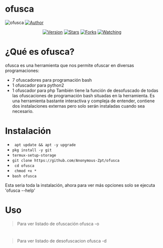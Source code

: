# ofusca
![ofusca](https://blog.reaccionestudio.com/wp-content/uploads/2013/04/ofuscar_javascript.png) 
<a href="https://github.com/Anonymous-Zpt"><img title="Author" src="https://img.shields.io/badge/Author-Anonymous%20Zpt-svg?style=for-the-badge&logo=github"></a>
<div align="center">
<a href="#"><img title="Version" src="https://img.shields.io/badge/Version-0.2-green.svg?style=flat-square"></a>
<a href="https://github.com/Anonymous-Zpt/ofusca/stargazers/"><img title="Stars" src="https://img.shields.io/github/stars/Anonymous-Zpt/ofusca?color=red&style=flat-square"></a>
<a href="https://github.com/Anonymous-Zpt/ofusca/network/members"><img title="Forks" src="https://img.shields.io/github/forks/Anonymous-Zpt/ofusca?color=red&style=flat-square"></a>
<a href="https://github.com/Anonymous-Zpt/ofusca/watchers"><img title="Watching" src="https://img.shields.io/github/watchers/Anonymous-Zpt/ofusca?label=Watchers&color=blue&style=flat-square"></a>
</div>

# ¿Qué es ofusca? 

ofusca es una herramienta que nos permite ofuscar en diversas programaciones:
- 7 ofuscadores para programación bash
- 1 ofuscador para python2 
- 1 ofuscador para php
También tiene la función de desofuscado de todas las ofuscaciones de programación bash situadas en la herramienta. 
Es una herramienta bastante interactiva y compleja de entender, contiene dos instalaciones externas pero solo serán instaladas cuando sea necesario. 

# Instalación 

* ` apt update && apt -y upgrade` 
* ` pkg install -y git `
* ` termux-setup-storage `
* ` git clone https://github.com/Anonymous-Zpt/ofusca `
* ` cd ofusca`
* ` chmod +x *`
* ` bash ofusca `

Esta seria toda la instalación, ahora para ver más opciones solo se ejecuta 'ofusca --help'
# Uso
> Para ver listado de ofuscación
   ofusca -o
#
> Para ver listado de desofuscacion
   ofusca -d 
